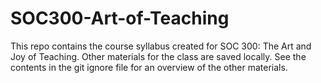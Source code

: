# SOC300-Art-of-Teaching

This repo contains the course syllabus created for  SOC 300: The Art and Joy of Teaching. Other materials for the class are saved locally. See the contents in the git ignore file for an overview of the other materials. 
